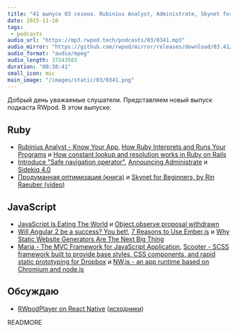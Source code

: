 ```yaml
---
title: "41 выпуск 03 сезона. Rubinius Analyst, Administrate, Skynet for Beginners, Object.observe, Maria, NW.js и прочее"
date: 2015-11-10
tags:
 - podcasts
audio_url: "https://mp3.rwpod.tech/podcasts/03/0341.mp3"
audio_mirror: "https://github.com/rwpod/mirror/releases/download/03.41/0341.mp3"
audio_format: "audio/mpeg"
audio_length: 37243583
duration: "00:38:41"
small_icon: mic
main_image: "/images/static/03/0341.png"
---
```


Добрый день уважаемые слушатели. Представляем новый выпуск подкаста RWpod. В этом выпуске:

## Ruby

 - [Rubinius Analyst - Know Your App](http://rubini.us/2015/11/04/rubinius-analyst-know-your-app/), [How Ruby Interprets and Runs Your Programs](http://blog.honeybadger.io/how-ruby-interprets-and-runs-your-programs/) и [How constant lookup and resolution works in Ruby on Rails](http://blog.bigbinary.com/2015/11/05/how-constant-lookup-happens-in-rails.html)
 - [Introduce "Safe navigation operator"](https://bugs.ruby-lang.org/issues/11537), [Announcing Administrate](https://robots.thoughtbot.com/announcing-administrate) и [Sidekiq 4.0](https://github.com/mperham/sidekiq/blob/master/4.0-Upgrade.md)
 - [Продуманная оптимизация (книга)](http://optimization.guide/) и [Skynet for Beginners, by Rin Raeuber (video)](https://www.youtube.com/watch?v=KlDMZyEwRzk)

## JavaScript

 - [JavaScript Is Eating The World](http://arc.applause.com/2015/11/06/javascript-is-eating-the-world/) и [Object.observe proposal withdrawn](https://mail.mozilla.org/pipermail/es-discuss/2015-November/044684.html)
 - [Will Angular 2 be a success? You bet!](http://developer.telerik.com/featured/will-angular-2-be-a-success-you-bet/), [7 Reasons to Use Ember.js](http://blog.codeschool.io/2015/10/26/7-reasons-to-use-ember-js/) и [Why Static Website Generators Are The Next Big Thing](http://www.smashingmagazine.com/2015/11/modern-static-website-generators-next-big-thing/)
 - [Maria - The MVC Framework for JavaScript Application](http://peter.michaux.ca/maria/), [Scooter - SCSS framework built to provide base styles, CSS components, and rapid static prototyping for Dropbox](http://dropbox.github.io/scooter/) и [NW.js - an app runtime based on Chromium and node.js](http://nwjs.io/)

## Обсуждаю

 - [RWpodPlayer on React Native](https://itunes.apple.com/WebObjects/MZStore.woa/wa/viewSoftware?id=1053885042&mt=8) ([исходники](https://github.com/rwpod/RWpodPlayer))

READMORE

